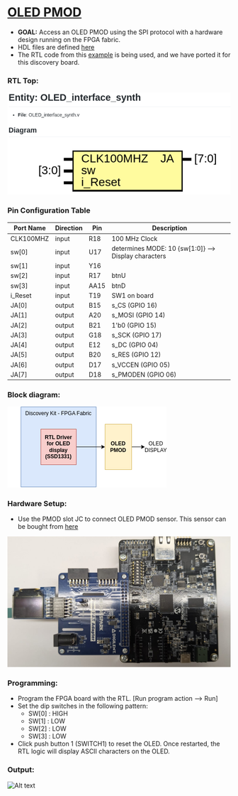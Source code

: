 # [OLED PMOD](./oled_try2)
- **GOAL:** Access an OLED PMOD using the SPI protocol with a hardware design running on the FPGA fabric.
- HDL files are defined [here](./hdl)
- The RTL code from this [example](https://github.com/JakeHafele101/FPGA_SSD1331_OLED_Interface) is being used, and we have ported it for this discovery board.

### RTL Top:

![Alt text](image-1.png)

### Pin Configuration Table

| Port Name  | Direction | Pin  | Description |
|------------|-----------|------|-------------|
| CLK100MHZ  | input     | R18  | 100 MHz Clock            |
| sw[0]      | input     | U17  | determines MODE: 10 {sw[1:0]} --> Display characters |
| sw[1]      | input     | Y16  | |
| sw[2]      | input     | R17  | btnU |
| sw[3]      | input     | AA15 | btnD |
| i_Reset    | input     | T19  | SW1 on board            |
| JA[0]      | output    | B15  | s_CS (GPIO 16) |
| JA[1]      | output    | A20  | s_MOSI (GPIO 14) |
| JA[2]      | output    | B21  | 1'b0 (GPIO 15) |
| JA[3]      | output    | G18  | s_SCK (GPIO 17) |
| JA[4]      | output    | E12  | s_DC (GPIO 04) |
| JA[5]      | output    | B20  | s_RES (GPIO 12) |
| JA[6]      | output    | D17  | s_VCCEN (GPIO 05) |
| JA[7]      | output    | D18  | s_PMODEN (GPIO 06) |

### Block diagram:

![Alt text](image-2.png)

### Hardware Setup:
- Use the PMOD slot JC to connect OLED PMOD sensor. This sensor can be bought from [here](https://digilent.com/shop/pmod-oledrgb-96-x-64-rgb-oled-display-with-16-bit-color-resolution/)

![Alt text](image-3.png)

### Programming:

- Program the FPGA board with the RTL. [Run program action --> Run]
- Set the dip switches in the following pattern:
    - SW[0] : HIGH
    - SW[1] : LOW
    - SW[2] : LOW
    - SW[3] : LOW
- Click push button 1 (SWITCH1) to reset the OLED. Once restarted, the RTL logic will display ASCII characters on the OLED.

### Output:

![Alt text](image-4.png)